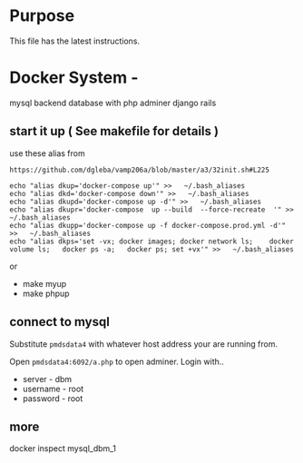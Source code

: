 
# Purpose

This file has the latest instructions.


# Docker System - 

mysql backend database with php adminer django rails



## start it up ( See makefile for details )

use these alias from 
	
	https://github.com/dgleba/vamp206a/blob/master/a3/32init.sh#L225
	
	echo "alias dkup='docker-compose up'" >>   ~/.bash_aliases
	echo "alias dkd='docker-compose down'" >>   ~/.bash_aliases
	echo "alias dkupd='docker-compose up -d'" >>   ~/.bash_aliases
	echo "alias dkupr='docker-compose  up --build  --force-recreate  '" >>   ~/.bash_aliases
	echo "alias dkupp='docker-compose up -f docker-compose.prod.yml -d'" >>   ~/.bash_aliases
	echo "alias dkps='set -vx; docker images; docker network ls;	docker volume ls;	docker ps -a;	docker ps; set +vx'" >>   ~/.bash_aliases



or

 - make myup
 - make phpup
 

 
## connect to mysql

Substitute `pmdsdata4` with whatever host address your are running from.

Open `pmdsdata4:6092/a.php` to open adminer. Login with..

  - server - dbm
  - username - root
  - password - root
  
  

## more

docker  inspect mysql_dbm_1

  